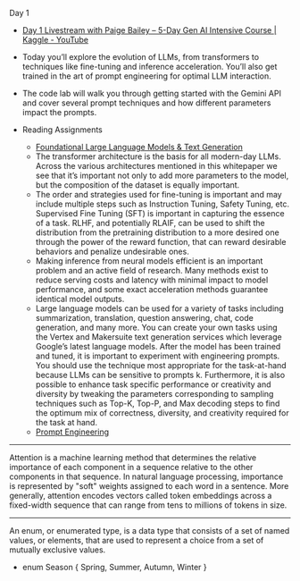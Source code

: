 Day 1

* [Day 1 Livestream with Paige Bailey – 5-Day Gen AI Intensive Course | Kaggle - YouTube](https://www.youtube.com/live/dnGuDNhD3Ag?si=6GQMn8z9H1F1iPGe)

* Today you’ll explore the evolution of LLMs, from transformers to techniques like fine-tuning and inference acceleration. You’ll also get trained in the art of prompt engineering for optimal LLM interaction.

* The code lab will walk you through getting started with the Gemini API and cover several prompt techniques and how different parameters impact the prompts.

* Reading Assignments
  * [Foundational Large Language Models & Text Generation](https://www.kaggle.com/whitepaper-foundational-llm-and-text-generation)
  * The transformer architecture is the basis for all modern-day LLMs. Across the various
    architectures mentioned in this whitepaper we see that it’s important not only to add more
    parameters to the model, but the composition of the dataset is equally important.
  * The order and strategies used for fine-tuning is important and may include multiple steps
    such as Instruction Tuning, Safety Tuning, etc. Supervised Fine Tuning (SFT) is important
    in capturing the essence of a task. RLHF, and potentially RLAIF, can be used to shift the
    distribution from the pretraining distribution to a more desired one through the power of
    the reward function, that can reward desirable behaviors and penalize undesirable ones.
  * Making inference from neural models efficient is an important problem and an active
    field of research. Many methods exist to reduce serving costs and latency with minimal
    impact to model performance, and some exact acceleration methods guarantee identical
    model outputs.
  * Large language models can be used for a variety of tasks including summarization,
    translation, question answering, chat, code generation, and many more. You can
    create your own tasks using the Vertex and Makersuite text generation services which
    leverage Google’s latest language models. After the model has been trained and tuned,
    it is important to experiment with engineering prompts. You should use the technique
    most appropriate for the task-at-hand because LLMs can be sensitive to prompts k.
    Furthermore, it is also possible to enhance task specific performance or creativity and
    diversity by tweaking the parameters corresponding to sampling techniques such as
    Top-K, Top-P, and Max decoding steps to find the optimum mix of correctness, diversity,
    and creativity required for the task at hand.
  * [Prompt Engineering](https://www.kaggle.com/whitepaper-prompt-engineering)

- - - -

Attention is a machine learning method that determines the relative importance of each component in a sequence relative to the other components in that sequence. In natural language processing, importance is represented by "soft" weights assigned to each word in a sentence. More generally, attention encodes vectors called token embeddings across a fixed-width sequence that can range from tens to millions of tokens in size.

- - - -
An enum, or enumerated type, is a data type that consists of a set of named values, or elements, that are used to represent a choice from a set of mutually exclusive values.
* enum Season { Spring, Summer, Autumn, Winter }
